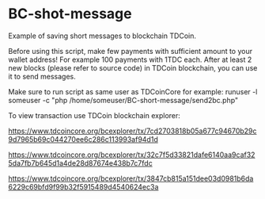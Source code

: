 # BC-shot-message
Example of saving short messages to blockchain TDCoin.

Before using this script, make few payments with sufficient amount to your wallet address!
For example 100 payments with 1TDC each. After at least 2 new blocks (please refer to source code) in
TDCoin blockchain, you can use it to send messages.

Make sure to run script as same user as TDCoinCore for example:
  runuser -l someuser -c "php /home/someuser/BC-short-message/send2bc.php"

To view transaction use TDCoin blockchain explorer:

https://www.tdcoincore.org/bcexplorer/tx/7cd2703818b05a677c94670b29c9d7965b69c044270ee6c286c113993af94d1d

https://www.tdcoincore.org/bcexplorer/tx/32c7f5d33821dafe6140aa9caf325da7fb7b645d1a4de28d87674e438b7c7fdc

https://www.tdcoincore.org/bcexplorer/tx/3847cb815a151dee03d0981b6da6229c69bfd9f99b32f5915489d4540624ec3a
